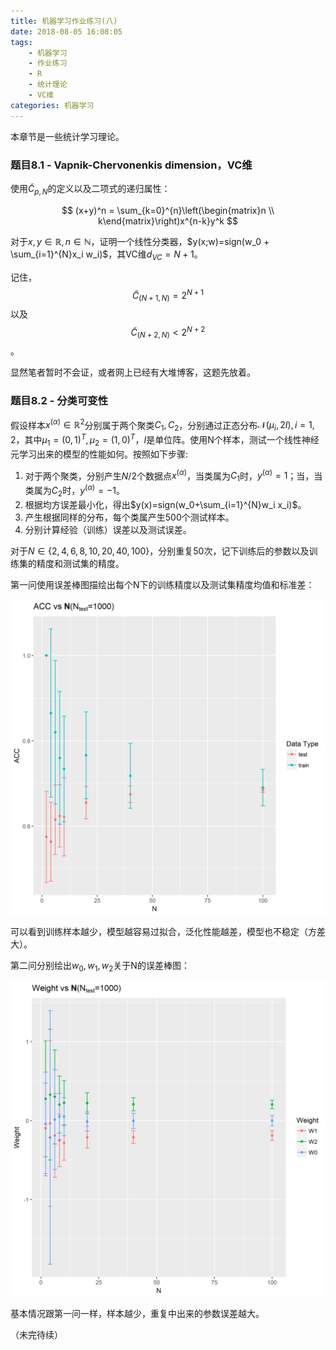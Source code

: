 ```yaml
---
title: 机器学习作业练习(八)
date: 2018-08-05 16:08:05
tags:
    - 机器学习
    - 作业练习
    - R
    - 统计理论
    - VC维
categories: 机器学习
---
```


本章节是一些统计学习理论。

### 题目8.1 - Vapnik-Chervonenkis dimension，VC维

使用$\tilde{C}_{p,N}$的定义以及二项式的递归属性：

$$
(x+y)^n = \sum_{k=0}^{n}\left(\begin{matrix}n \\ k\end{matrix}\right)x^{n-k}y^k
$$

对于$x,y\in\mathbb{R},n\in\mathbb{N}$，证明一个线性分类器，$y(x;w)=sign(w_0 + \sum_{i=1}^{N}x_i w_i)$，其VC维$d_{VC}=N+1$。

记住，$$\tilde{C}_{(N+1,N)} = 2^{N+1}$$以及$$\tilde{C}_{(N+2,N)}<2^{N+2}$$。

显然笔者暂时不会证，或者网上已经有大堆博客，这题先放着。

### 题目8.2 - 分类可变性

假设样本$x^{(\alpha)}\in\mathbb{R}^2$分别属于两个聚类$C_1, C_2$，分别通过正态分布$\mathcal{N}(\mu_i, 2I),i=1,2$，其中$\mu_1 = (0,1)^T, \mu_2 = (1,0)^T$，$I$是单位阵。使用N个样本，测试一个线性神经元学习出来的模型的性能如何。按照如下步骤:

1. 对于两个聚类，分别产生$N/2$个数据点$x^{(\alpha)}$，当类属为$C_1$时，$y^{(\alpha)}=1$；当，当类属为$C_2$时，$y^{(\alpha)}=-1$。
2. 根据均方误差最小化，得出$y(x)=sign(w_0+\sum_{i=1}^{N}w_i x_i)$。
3. 产生根据同样的分布，每个类属产生500个测试样本。
4. 分别计算经验（训练）误差以及测试误差。

对于$N\in \{2,4,6,8,10,20,40,100\}$，分别重复50次，记下训练后的参数以及训练集的精度和测试集的精度。

第一问使用误差棒图描绘出每个N下的训练精度以及测试集精度均值和标准差：

![](机器学习作业练习-八/e8-2a-all.png)

可以看到训练样本越少，模型越容易过拟合，泛化性能越差，模型也不稳定（方差大）。

第二问分别绘出$w_0, w_1, w_2$关于N的误差棒图：

![](机器学习作业练习-八/e8-2b.png)

基本情况跟第一问一样，样本越少，重复中出来的参数误差越大。

（未完待续）